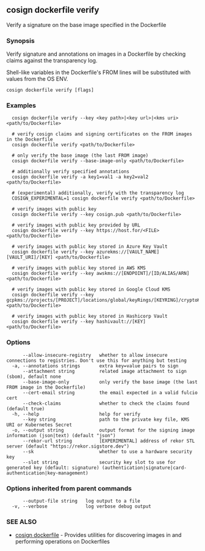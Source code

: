 ## cosign dockerfile verify

Verify a signature on the base image specified in the Dockerfile

### Synopsis

Verify signature and annotations on images in a Dockerfile by checking claims
against the transparency log.

Shell-like variables in the Dockerfile's FROM lines will be substituted with values from the OS ENV.

```
cosign dockerfile verify [flags]
```

### Examples

```
  cosign dockerfile verify --key <key path>|<key url>|<kms uri> <path/to/Dockerfile>

  # verify cosign claims and signing certificates on the FROM images in the Dockerfile
  cosign dockerfile verify <path/to/Dockerfile>

  # only verify the base image (the last FROM image)
  cosign dockerfile verify --base-image-only <path/to/Dockerfile>

  # additionally verify specified annotations
  cosign dockerfile verify -a key1=val1 -a key2=val2 <path/to/Dockerfile>

  # (experimental) additionally, verify with the transparency log
  COSIGN_EXPERIMENTAL=1 cosign dockerfile verify <path/to/Dockerfile>

  # verify images with public key
  cosign dockerfile verify --key cosign.pub <path/to/Dockerfile>

  # verify images with public key provided by URL
  cosign dockerfile verify --key https://host.for/<FILE> <path/to/Dockerfile>

  # verify images with public key stored in Azure Key Vault
  cosign dockerfile verify --key azurekms://[VAULT_NAME][VAULT_URI]/[KEY] <path/to/Dockerfile>

  # verify images with public key stored in AWS KMS
  cosign dockerfile verify --key awskms://[ENDPOINT]/[ID/ALIAS/ARN] <path/to/Dockerfile>

  # verify images with public key stored in Google Cloud KMS
  cosign dockerfile verify --key gcpkms://projects/[PROJECT]/locations/global/keyRings/[KEYRING]/cryptoKeys/[KEY] <path/to/Dockerfile>

  # verify images with public key stored in Hashicorp Vault
  cosign dockerfile verify --key hashivault://[KEY] <path/to/Dockerfile>
```

### Options

```
      --allow-insecure-registry   whether to allow insecure connections to registries. Don't use this for anything but testing
  -a, --annotations strings       extra key=value pairs to sign
      --attachment string         related image attachment to sign (sbom), default none
      --base-image-only           only verify the base image (the last FROM image in the Dockerfile)
      --cert-email string         the email expected in a valid fulcio cert
      --check-claims              whether to check the claims found (default true)
  -h, --help                      help for verify
      --key string                path to the private key file, KMS URI or Kubernetes Secret
  -o, --output string             output format for the signing image information (json|text) (default "json")
      --rekor-url string          [EXPERIMENTAL] address of rekor STL server (default "https://rekor.sigstore.dev")
      --sk                        whether to use a hardware security key
      --slot string               security key slot to use for generated key (default: signature) (authentication|signature|card-authentication|key-management)
```

### Options inherited from parent commands

```
      --output-file string   log output to a file
  -v, --verbose              log verbose debug output
```

### SEE ALSO

* [cosign dockerfile](cosign_dockerfile.md)	 - Provides utilities for discovering images in and performing operations on Dockerfiles

